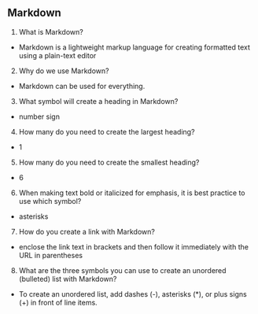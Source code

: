 ## Markdown

1. What is Markdown?

  * Markdown is a lightweight markup language for creating formatted text using a plain-text editor

2. Why do we use Markdown?

  * Markdown can be used for everything.

3. What symbol will create a heading in Markdown?

  * number sign

4. How many do you need to create the largest heading?

  * 1

5. How many do you need to create the smallest heading?

  * 6

6. When making text bold or italicized for emphasis, it is best practice to use which symbol?

  * asterisks

7. How do you create a link with Markdown?

  * enclose the link text in brackets and then follow it immediately with the URL in parentheses

8. What are the three symbols you can use to create an unordered (bulleted) list with Markdown?

  * To create an unordered list, add dashes (-), asterisks (*), or plus signs (+) in front of line items. 
